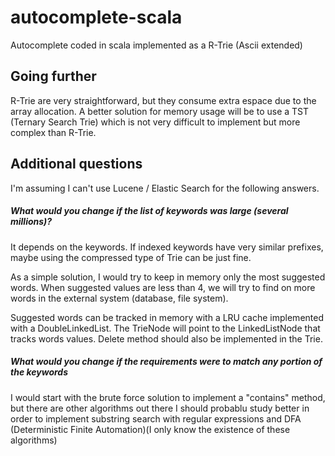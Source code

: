 # autocomplete-scala
Autocomplete coded in scala implemented as a R-Trie (Ascii extended)

## Going further

R-Trie are very straightforward, but they consume extra espace due to the array allocation.
A better solution for memory usage will be to use a TST (Ternary Search Trie) which is not
very difficult to implement but more complex than R-Trie.

## Additional questions

I'm assuming I can't use Lucene / Elastic Search for the following answers.

##### What would you change if the list of keywords was large (several millions)?

It depends on the keywords. If indexed keywords have very similar prefixes, maybe using the compressed type of 
Trie can be just fine. 

As a simple solution, I would try to keep in memory only the most suggested words. When suggested values are less than 4, 
we will try to find on more words in the external system (database, file system).

Suggested words can be tracked in memory with a LRU cache implemented with a DoubleLinkedList.
The TrieNode will point to the LinkedListNode that tracks words values. 
Delete method should also be implemented in the Trie.

##### What would you change if the requirements were to match any portion of the keywords 

I would start with the brute force solution to implement a "contains" method, but there are other algorithms out
there I should probablu study better in order to implement substring search with regular expressions and 
DFA (Deterministic Finite Automation)(I only know the existence of these algorithms)